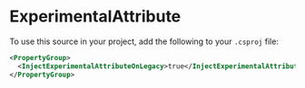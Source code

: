 # ExperimentalAttribute

To use this source in your project, add the following to your `.csproj` file:

```xml
<PropertyGroup>
  <InjectExperimentalAttributeOnLegacy>true</InjectExperimentalAttributeOnLegacy>
</PropertyGroup>
```

